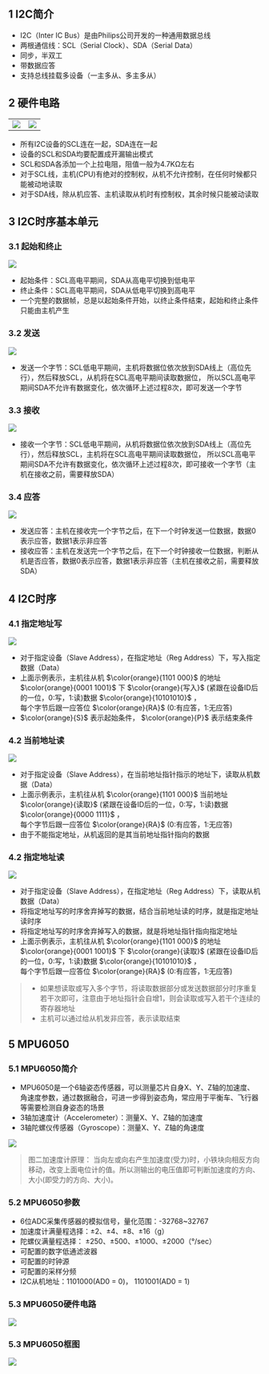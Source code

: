 ## 1 I2C简介
- I2C（Inter IC Bus）是由Philips公司开发的一种通用数据总线
- 两根通信线：SCL（Serial Clock）、SDA（Serial Data）
- 同步，半双工
- 带数据应答
- 支持总线挂载多设备（一主多从、多主多从）

## 2 硬件电路
<table border="0" margin-left: auto margin-right: auto>
  <tr>
     <td><img src="./images/I2C硬件电路1.png"> </img></td>
     <td><img src="./images/I2C硬件电路2.png"> </img></td>
  </tr>
</table>

- 所有I2C设备的SCL连在一起，SDA连在一起
- 设备的SCL和SDA均要配置成开漏输出模式
- SCL和SDA各添加一个上拉电阻，阻值一般为4.7KΩ左右
- 对于SCL线，主机(CPU)有绝对的控制权，从机不允许控制，在任何时候都只能被动地读取
- 对于SDA线，除从机应答、主机读取从机时有控制权，其余时候只能被动读取

## 3 I2C时序基本单元
### 3.1 起始和终止
<div><img src = "./images/I2C时序基本单元.png"></div>

- 起始条件：SCL高电平期间，SDA从高电平切换到低电平
- 终止条件：SCL高电平期间，SDA从低电平切换到高电平
- 一个完整的数据帧，总是以起始条件开始，以终止条件结束，起始和终止条件只能由主机产生

### 3.2 发送
<div><img src = "./images/I2C发送.png"></div>

- 发送一个字节：SCL低电平期间，主机将数据位依次放到SDA线上（高位先行），然后释放SCL，从机将在SCL高电平期间读取数据位，
所以SCL高电平期间SDA不允许有数据变化，依次循环上述过程8次，即可发送一个字节

### 3.3 接收
<div><img src = "./images/I2C接收.png"></div>

- 接收一个字节：SCL低电平期间，从机将数据位依次放到SDA线上（高位先行），然后释放SCL，主机将在SCL高电平期间读取数据位，
所以SCL高电平期间SDA不允许有数据变化，依次循环上述过程8次，即可接收一个字节（主机在接收之前，需要释放SDA）

### 3.4 应答
<div><img src = "./images/I2C应答.png"></div>

- 发送应答：主机在接收完一个字节之后，在下一个时钟发送一位数据，数据0表示应答，数据1表示非应答
- 接收应答：主机在发送完一个字节之后，在下一个时钟接收一位数据，判断从机是否应答，数据0表示应答，数据1表示非应答（主机在接收之前，需要释放SDA）

## 4 I2C时序
### 4.1 指定地址写
<div><img src = "./images/I2C时序指定地址写.png"></div>

- 对于指定设备（Slave Address），在指定地址（Reg Address）下，写入指定数据（Data）
- 上面示例表示，主机往从机 $\color{orange}{1101 000}$ 的地址 $\color{orange}{0001 1001}$ 下 $\color{orange}{写入}$ 
(紧跟在设备ID后的一位，0:写，1:读)数据 $\color{orange}{10101010}$ ，  
每个字节后跟一应答位 $\color{orange}{RA}$ (0:有应答，1:无应答)
-  $\color{orange}{S}$ 表示起始条件， $\color{orange}{P}$ 表示结束条件

### 4.2 当前地址读
<div><img src = "./images/I2C时序当前地址读.png"></div>

- 对于指定设备（Slave Address），在当前地址指针指示的地址下，读取从机数据（Data）
- 上面示例表示，主机往从机 $\color{orange}{1101 000}$ 当前地址 $\color{orange}{读取}$ 
(紧跟在设备ID后的一位，0:写，1:读)数据 $\color{orange}{0000 1111}$ ，  
每个字节后跟一应答位 $\color{orange}{RA}$ (0:有应答，1:无应答)
- 由于不能指定地址，从机返回的是其当前地址指针指向的数据

### 4.2 指定地址读
<div><img src = "./images/I2C时序指定地址读.png"></div>

- 对于指定设备（Slave Address），在指定地址（Reg Address）下，读取从机数据（Data）
- 将指定地址写的时序舍弃掉写的数据，结合当前地址读的时序，就是指定地址读时序
- 将指定地址写的时序舍弃掉写入的数据，就是将地址指针指向指定地址
- 上面示例表示，主机往从机 $\color{orange}{1101 000}$ 的地址 $\color{orange}{0001 1001}$ 下 $\color{orange}{读取}$ 
(紧跟在设备ID后的一位，0:写，1:读)数据 $\color{orange}{10101010}$ ，  
每个字节后跟一应答位 $\color{orange}{RA}$ (0:有应答，1:无应答)

>- 如果想读取或写入多个字节，将读取数据部分或发送数据部分时序重复若干次即可，注意由于地址指针会自增1，则会读取或写入若干个连续的寄存器地址  
>- 主机可以通过给从机发非应答，表示读取结束  

## 5 MPU6050
### 5.1 MPU6050简介
- MPU6050是一个6轴姿态传感器，可以测量芯片自身X、Y、Z轴的加速度、角速度参数，通过数据融合，可进一步得到姿态角，常应用于平衡车、飞行器等需要检测自身姿态的场景
- 3轴加速度计（Accelerometer）：测量X、Y、Z轴的加速度
- 3轴陀螺仪传感器（Gyroscope）：测量X、Y、Z轴的角速度

<div><img src = "./images/MPU6050.png"></div>

>图二加速度计原理：
>当向左或向右产生加速度(受力)时，小铁块向相反方向移动，改变上面电位计的值。所以测输出的电压值即可判断加速度的方向、大小(即受力的方向、大小)。

### 5.2 MPU6050参数
- 6位ADC采集传感器的模拟信号，量化范围：-32768~32767
- 加速度计满量程选择：±2、±4、±8、±16（g）
- 陀螺仪满量程选择： ±250、±500、±1000、±2000（°/sec）
- 可配置的数字低通滤波器
- 可配置的时钟源
- 可配置的采样分频
- I2C从机地址：1101000(AD0 = 0)， 1101001(AD0 = 1)  

### 5.3 MPU6050硬件电路
<div><img src = "./images/MPU6050硬件电路.png"></div>

### 5.3 MPU6050框图
<div><img src = "./images/MPU6050框图.png"></div>

